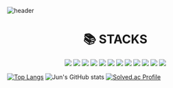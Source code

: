 ![header](https://capsule-render.vercel.app/api?type=wave&color=auto&height=300&section=header&text=Welcome&fontSize=90)


<div align=center><h1>📚 STACKS</h1></div>
<div align=center>
 <img src="https://img.shields.io/badge/JavaScript-F7DF1E?style=flat&logo=javascript&logoColor=black"/>
 <img src="https://img.shields.io/badge/Springboot-6DB33F?style=flat&logo=springboot&logoColor=white"/>
 <img src="https://img.shields.io/badge/React-61DAFB?style=flat&logo=react&logoColor=white"/>
 <img src="https://img.shields.io/badge/Python-3776AB?style=flat&logo=javascript&logoColor=white"/>
 <img src="https://img.shields.io/badge/Figma-F24E1E?style=flat&logo=figma&logoColor=white"/>
 <img src="https://img.shields.io/badge/MySQL-4479A1?style=flat&logo=mysql&logoColor=white"/>
 <img src="https://img.shields.io/badge/Pytorch-EE4C2C?style=flat&logo=pytorch&logoColor=white"/>
 <img src="https://img.shields.io/badge/Eclipseide-2C2255?style=flat&logo=eclipseide&logoColor=white"/>
 <img src="https://img.shields.io/badge/Pytorch-EE4C2C?style=flat&logo=pytorch&logoColor=white"/>
 <img src="https://img.shields.io/badge/Tailwindcss-06B6D4?style=flat&logo=tailwindcss&logoColor=white"/>
  <img src="https://img.shields.io/badge/Github-181717?style=flat&logo=github&logoColor=white"> 
 <img src="https://img.shields.io/badge/java-007396?style=flat&logo=java&logoColor=white"> 
 </div>
 
[![Top Langs](https://github-readme-stats.vercel.app/api/top-langs/?username=jwjb1020&layout=donut-vertical)](https://github.com/jwjb1020/github-readme-stats)
![Jun's GitHub stats](https://github-readme-stats.vercel.app/api?username=jwjb1020&show_icons=true&theme=transparent)
[![Solved.ac Profile](http://mazassumnida.wtf/api/generate_badge?boj=jwjb1020)](https://solved.ac/jwjb1020)
